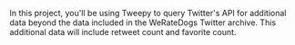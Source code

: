 In this project, you'll be using Tweepy to query Twitter's API for additional data beyond the data included in the WeRateDogs Twitter archive. This additional data will include retweet count and favorite count.
